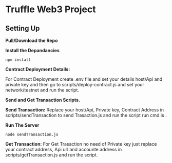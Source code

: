 # Truffle Web3 Project

## Setting Up


**Pull/Download the Repo**

**Install the Depandancies**

``
npm install
``

**Contract Deployment Details:**

 
For Contract Deployment create .env file and set your details host/Api and private key and then go to scripts/deploy-contract.js and set your network/testnet and run the script.


**Send and Get Transaction Scripts.**


**Send Transaction:** Replace your host/Api, Private key, Contract Address in scripts/sendTransaction to send Trasaction.js and run the script run cmd is .

**Run The Server**

`node sendTransaction.js`

**Get Transaction:** For Get Trasaction no need of Private key just replace your contract address, Api url and accounte address in scripts/getTransaction.js  and run the script.






